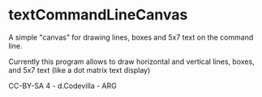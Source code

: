 # textCommandLineCanvas
A simple "canvas" for drawing lines, boxes and 5x7 text on the command line.

Currently this program allows to draw horizontal and vertical lines, boxes, and 5x7 text (like a dot matrix text display)



CC-BY-SA 4 - d.Codevilla - ARG 
